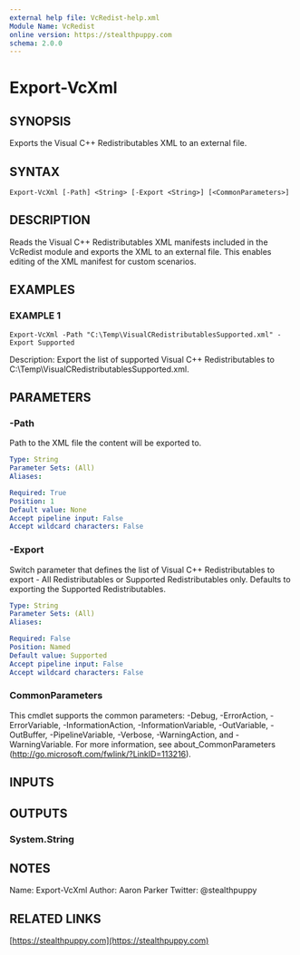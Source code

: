 ```yaml
---
external help file: VcRedist-help.xml
Module Name: VcRedist
online version: https://stealthpuppy.com
schema: 2.0.0
---
```


# Export-VcXml

## SYNOPSIS
Exports the Visual C++ Redistributables XML to an external file.

## SYNTAX

```
Export-VcXml [-Path] <String> [-Export <String>] [<CommonParameters>]
```

## DESCRIPTION
Reads the Visual C++ Redistributables XML manifests included in the VcRedist module and exports the XML to an external file.
This enables editing of the XML manifest for custom scenarios.

## EXAMPLES

### EXAMPLE 1
```
Export-VcXml -Path "C:\Temp\VisualCRedistributablesSupported.xml" -Export Supported
```

Description:
Export the list of supported Visual C++ Redistributables to C:\Temp\VisualCRedistributablesSupported.xml.

## PARAMETERS

### -Path
Path to the XML file the content will be exported to.

```yaml
Type: String
Parameter Sets: (All)
Aliases:

Required: True
Position: 1
Default value: None
Accept pipeline input: False
Accept wildcard characters: False
```

### -Export
Switch parameter that defines the list of Visual C++ Redistributables to export - All Redistributables or Supported Redistributables only.
Defaults to exporting the Supported Redistributables.

```yaml
Type: String
Parameter Sets: (All)
Aliases:

Required: False
Position: Named
Default value: Supported
Accept pipeline input: False
Accept wildcard characters: False
```

### CommonParameters
This cmdlet supports the common parameters: -Debug, -ErrorAction, -ErrorVariable, -InformationAction, -InformationVariable, -OutVariable, -OutBuffer, -PipelineVariable, -Verbose, -WarningAction, and -WarningVariable. For more information, see about_CommonParameters (http://go.microsoft.com/fwlink/?LinkID=113216).

## INPUTS

## OUTPUTS

### System.String

## NOTES
Name: Export-VcXml
Author: Aaron Parker
Twitter: @stealthpuppy

## RELATED LINKS

[https://stealthpuppy.com](https://stealthpuppy.com)

